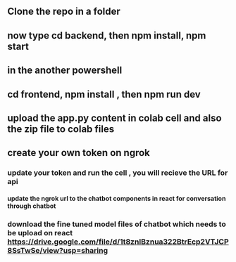## Clone the repo in a folder
## now type cd backend, then npm install,  npm start

## in the another powershell 
## cd frontend, npm install , then npm run dev


## upload the app.py content in colab cell and also the zip file to colab files

## create your own token on ngrok 

### update your token and run the cell , you will recieve the URL for api 
#### update the ngrok url to the chatbot components in react for conversation through chatbot


### download the fine tuned model files of chatbot which needs to be upload on react https://drive.google.com/file/d/1t8znIBznua322BtrEcp2VTJCP8SsTwSe/view?usp=sharing 
